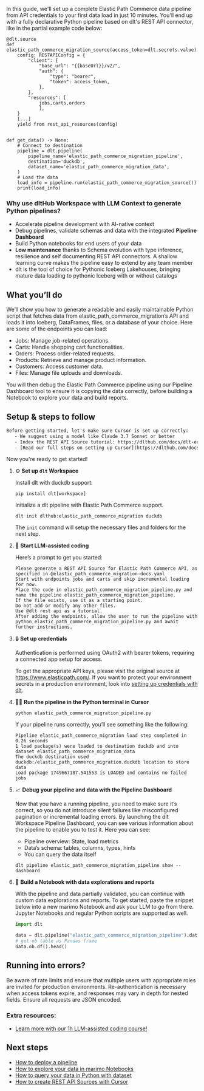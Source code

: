 In this guide, we'll set up a complete Elastic Path Commerce data pipeline from API credentials to your first data load in just 10 minutes. You'll end up with a fully declarative Python pipeline based on dlt's REST API connector, like in the partial example code below:

```python-outcome
@dlt.source
def elastic_path_commerce_migration_source(access_token=dlt.secrets.value):
    config: RESTAPIConfig = {
        "client": {
            "base_url": "{{baseUrl}}/v2/",
            "auth": {
                "type": "bearer",
                "token": access_token,
            },
        },
        "resources": [
            jobs,carts,orders
            ],
    }
    [...]
    yield from rest_api_resources(config)


def get_data() -> None:
    # Connect to destination
    pipeline = dlt.pipeline(
        pipeline_name='elastic_path_commerce_migration_pipeline',
        destination='duckdb',
        dataset_name='elastic_path_commerce_migration_data', 
    )
    # Load the data
    load_info = pipeline.run(elastic_path_commerce_migration_source())
    print(load_info) 
```

### Why use dltHub Workspace with LLM Context to generate Python pipelines?

- Accelerate pipeline development with AI-native context
- Debug pipelines, validate schemas and data with the integrated **Pipeline Dashboard**
- Build Python notebooks for end users of your data
- **Low maintenance** thanks to Schema evolution with type inference, resilience and self documenting REST API connectors. A shallow learning curve makes the pipeline easy to extend by any team member
- dlt is the tool of choice for Pythonic Iceberg Lakehouses, bringing mature data loading to pythonic Iceberg with or without catalogs

## What you’ll do

We’ll show you how to generate a readable and easily maintainable Python script that fetches data from elastic_path_commerce_migration’s API and loads it into Iceberg, DataFrames, files, or a database of your choice. Here are some of the endpoints you can load:

- Jobs: Manage job-related operations.
- Carts: Handle shopping cart functionalities.
- Orders: Process order-related requests.
- Products: Retrieve and manage product information.
- Customers: Access customer data.
- Files: Manage file uploads and downloads.

You will then debug the Elastic Path Commerce pipeline using our Pipeline Dashboard tool to ensure it is copying the data correctly, before building a Notebook to explore your data and build reports.

## Setup & steps to follow

```default
Before getting started, let's make sure Cursor is set up correctly:
   - We suggest using a model like Claude 3.7 Sonnet or better
   - Index the REST API Source tutorial: https://dlthub.com/docs/dlt-ecosystem/verified-sources/rest_api/ and add it to context as **@dlt rest api**
   - [Read our full steps on setting up Cursor](https://dlthub.com/docs/dlt-ecosystem/llm-tooling/cursor-restapi#23-configuring-cursor-with-documentation)
```

Now you're ready to get started!

1. ⚙️ **Set up `dlt` Workspace**
    
    Install dlt with duckdb support:
    ```shell
    pip install dlt[workspace]
    ```

    Initialize a dlt pipeline with Elastic Path Commerce support.
    ```shell
    dlt init dlthub:elastic_path_commerce_migration duckdb
    ```

    The `init` command will setup the necessary files and folders for the next step.
    
2. 🤠 **Start LLM-assisted coding**
    
    Here’s a prompt to get you started:
    
    ```prompt
    Please generate a REST API Source for Elastic Path Commerce API, as specified in @elastic_path_commerce_migration-docs.yaml 
    Start with endpoints jobs and carts and skip incremental loading for now. 
    Place the code in elastic_path_commerce_migration_pipeline.py and name the pipeline elastic_path_commerce_migration_pipeline. 
    If the file exists, use it as a starting point. 
    Do not add or modify any other files. 
    Use @dlt rest api as a tutorial. 
    After adding the endpoints, allow the user to run the pipeline with python elastic_path_commerce_migration_pipeline.py and await further instructions.
    ```

    
3. 🔒 **Set up credentials** 
    
    Authentication is performed using OAuth2 with bearer tokens, requiring a connected app setup for access.
    
    To get the appropriate API keys, please visit the original source at https://www.elasticpath.com/.
    If you want to protect your environment secrets in a production environment, look into [setting up credentials with dlt](https://dlthub.com/docs/walkthroughs/add_credentials).
    
4. 🏃‍♀️ **Run the pipeline in the Python terminal in Cursor**
    
    ```shell
    python elastic_path_commerce_migration_pipeline.py
    ```
    
    If your pipeline runs correctly, you’ll see something like the following:
    
    ```shell
    Pipeline elastic_path_commerce_migration load step completed in 0.26 seconds
    1 load package(s) were loaded to destination duckdb and into dataset elastic_path_commerce_migration_data
    The duckdb destination used duckdb:/elastic_path_commerce_migration.duckdb location to store data
    Load package 1749667187.541553 is LOADED and contains no failed jobs
    ```
    
5. 📈 **Debug your pipeline and data with the Pipeline Dashboard**

    Now that you have a running pipeline, you need to make sure it’s correct, so you do not introduce silent failures like misconfigured pagination or incremental loading errors. By launching the dlt Workspace Pipeline Dashboard, you can see various information about the pipeline to enable you to test it. Here you can see:
    - Pipeline overview: State, load metrics
    - Data’s schema: tables, columns, types, hints
    - You can query the data itself
    
    ```shell
    dlt pipeline elastic_path_commerce_migration_pipeline show --dashboard
    ```
    
6. 🐍 **Build a Notebook with data explorations and reports**

    With the pipeline and data partially validated, you can continue with custom data explorations and reports. To get started, paste the snippet below into a new marimo Notebook and ask your LLM to go from there. Jupyter Notebooks and regular Python scripts are supported as well.

    
    ```python
    import dlt

   data = dlt.pipeline("elastic_path_commerce_migration_pipeline").dataset()
   # get ob table as Pandas frame
   data.ob.df().head()
    ```

## Running into errors?

Be aware of rate limits and ensure that multiple users with appropriate roles are invited for production environments. Re-authentication is necessary when access tokens expire, and responses may vary in depth for nested fields. Ensure all requests are JSON encoded.

### Extra resources:

- [Learn more with our 1h LLM-assisted coding course!](https://www.youtube.com/watch?v=GGid70rnJuM)

## Next steps

- [How to deploy a pipeline](https://dlthub.com/docs/walkthroughs/deploy-a-pipeline)
- [How to explore your data in marimo Notebooks](https://dlthub.com/docs/general-usage/dataset-access/marimo)
- [How to query your data in Python with dataset](https://dlthub.com/docs/general-usage/dataset-access/dataset)
- [How to create REST API Sources with Cursor](https://dlthub.com/docs/dlt-ecosystem/llm-tooling/cursor-restapi)